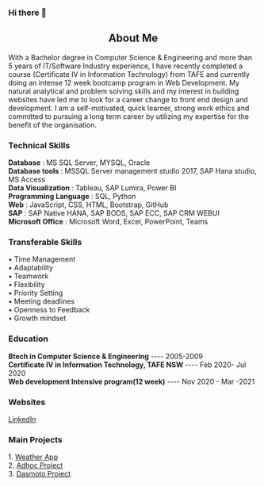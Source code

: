 ### Hi there 👋
<h2 align='center'>About Me</h2>
<p>With a Bachelor degree in Computer Science & Engineering and more than 5 years of IT/Software Industry experience, I have recently completed a course (Certificate IV in Information Technology) from TAFE and currently doing an intense 12 week bootcamp program in Web Development. My natural analytical and problem solving skills and my interest in building websites have led me to look for a career change to front end design and development. I am a self-motivated, quick learner, strong work ethics and committed to pursuing a long term career by utilizing my expertise for the benefit of the organisation.</p>

<h3 >Technical Skills</h3>

**Database**                :  MS SQL Server, MYSQL, Oracle <br>
**Database tools**          :  MSSQL Server management studio 2017, SAP Hana studio, MS Access<br>
**Data Visualization**      :  Tableau, SAP Lumira, Power BI<br>
**Programming Language**    :   SQL, Python<br>
**Web** 	                  :  JavaScript, CSS, HTML, Bootstrap, GitHub<br>
**SAP**	                    :  SAP Native HANA, SAP BODS, SAP ECC, SAP CRM WEBUI<br>
**Microsoft Office**        :   Microsoft Word, Excel, PowerPoint, Teams

<h3 >Transferable Skills</h3>

•	Time Management	<br>
•	Adaptability<br>
•	Teamwork	<br>
•	Flexibility<br>
•	Priority Setting	<br>
•	Meeting deadlines<br>
•	Openness to Feedback<br>
•	Growth mindset<br>


<h3>Education</h3>

**Btech in Computer Science & Engineering** ---- 2005-2009<br>
**Certificate IV in  Information Technology, TAFE NSW** ---- Feb 2020- Jul 2020<br>
**Web development Intensive program(12 week)**  ---- Nov 2020 - Mar -2021<br>

<h3>Websites</h3>
<a href='https://www.linkedin.com/in/deepa-murali-416848177/'>LinkedIn</a>

<h3>Main Projects</h3>
 1. <a href = 'https://github.com/DeepaNethesh/weather-app'>Weather App</a><br>
 2. <a href = 'https://github.com/DeepaNethesh/adhoc-project'>Adhoc Project</a><br>
 3. <a href ='https://github.com/DeepaNethesh/dasmoto_project'>Dasmoto Project</a>
